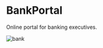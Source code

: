 # BankPortal
Online portal for banking executives.

![bank](https://user-images.githubusercontent.com/57310005/82703476-90197580-9c91-11ea-807b-eed0cb7137cf.png)
